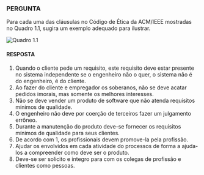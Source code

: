 ### PERGUNTA

Para cada uma das cláusulas no Código de Ética da ACM/IEEE mostradas no Quadro 1.1, sugira um exemplo adequado para ilustrar.

![Quadro 1.1](https://pbs.twimg.com/media/D-po1StXYAEzVlL?format=jpg&name=small)

#### RESPOSTA

1. Quando o cliente pede um requisito, este requisito deve estar presente no sistema independente se o engenheiro não o quer, o sistema não é do engenheiro, é do cliente.
2. Ao fazer do cliente e empregador os soberanos, não se deve acatar pedidos imorais, mas somente os melhores interesses.
3. Não se deve vender um produto de software que não atenda requisitos mínimos de qualidade.
4. O engenheiro não deve por coerção de terceiros fazer um julgamento errôneo.
5. Durante a manutenção do produto deve-se fornecer os requisitos mínimos de qualidade para seus clientes.
6. De acordo com 1, os profissionais devem promove-la pela profissão.
7. Ajudar os envolvidos em cada atividade do processos de forma a ajuda-los a compreender como deve ser o produto.
8. Deve-se ser solicito e integro para com os colegas de profissão e clientes como pessoas.
